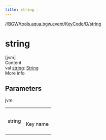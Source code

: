 ```yaml
---
title: string -
---
```

//[BGW](../../../../index.md)/[tools.aqua.bgw.event](../../index.md)/[KeyCode](../index.md)/[D](index.md)/[string](string.md)



# string  
[jvm]  
Content  
val [string](string.md): [String](https://kotlinlang.org/api/latest/jvm/stdlib/kotlin/-string/index.html)  
More info  


## Parameters  
  
jvm  
  
| | |
|---|---|
| <a name="tools.aqua.bgw.event/KeyCode.D/string/#/PointingToDeclaration/"></a>string| <a name="tools.aqua.bgw.event/KeyCode.D/string/#/PointingToDeclaration/"></a><br><br>Key name<br><br>|
  
  



